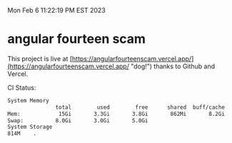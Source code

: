 Mon Feb  6 11:22:19 PM EST 2023

# angular fourteen scam


This project is live at [https://angularfourteenscam.vercel.app/](https://angularfourteenscam.vercel.app/ "dog!") thanks to Github and Vercel.

CI Status: 

```bash
System Memory
               total        used        free      shared  buff/cache   available
Mem:            15Gi       3.3Gi       3.8Gi       862Mi       8.2Gi        10Gi
Swap:          8.0Gi       3.0Gi       5.0Gi
System Storage
814M	.
```
```bash
